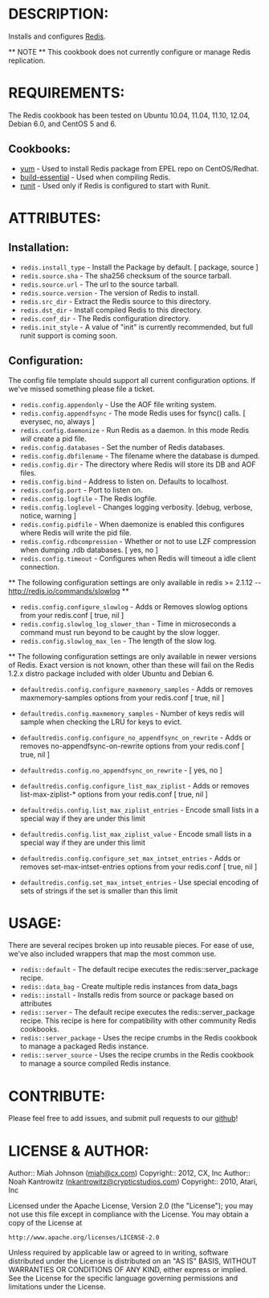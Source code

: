 # DESCRIPTION:

Installs and configures [Redis](http://redis.io/).

** NOTE **
This cookbook does not currently configure or manage Redis replication.

# REQUIREMENTS:

The Redis cookbook has been tested on Ubuntu 10.04, 11.04, 11.10, 12.04, Debian 6.0, and CentOS 5 and 6.

## Cookbooks:

* [yum](https://github.com/opscode-cookbooks/yum) - Used to install Redis package from EPEL repo on CentOS/Redhat.
* [build-essential](https://github.com/opscode-cookbooks/build-essential) - Used when compiling Redis.
* [runit](https://github.com/opscode-cookbooks/runit) - Used only if Redis is configured to start with Runit.

# ATTRIBUTES:

## Installation:
* `redis.install_type` - Install the Package by default. [ package, source ]
* `redis.source.sha` - The sha256 checksum of the source tarball.
* `redis.source.url` - The url to the source tarball.
* `redis.source.version` - The version of Redis to install.
* `redis.src_dir` - Extract the Redis source to this directory.
* `redis.dst_dir` - Install compiled Redis to this directory.
* `redis.conf_dir` - The Redis configuration directory.
* `redis.init_style` - A value of "init" is currently recommended, but full runit support is coming soon.

## Configuration:

The config file template should support all current configuration options. If we've missed something please file a ticket.

* `redis.config.appendonly` - Use the AOF file writing system.
* `redis.config.appendfsync` - The mode Redis uses for fsync() calls. [ everysec, no, always ]
* `redis.config.daemonize` - Run Redis as a daemon. In this mode Redis _will_ create a pid file.
* `redis.config.databases` - Set the number of Redis databases.
* `redis.config.dbfilename` - The filename where the database is dumped.
* `redis.config.dir` - The directory where Redis will store its DB and AOF files.
* `redis.config.bind` - Address to listen on. Defaults to localhost.
* `redis.config.port` - Port to listen on.
* `redis.config.logfile` - The Redis logfile.
* `redis.config.loglevel` - Changes logging verbosity. [debug, verbose, notice, warning ]
* `redis.config.pidfile` - When daemonize is enabled this configures where Redis will write the pid file.
* `redis.config.rdbcompression` - Whether or not to use LZF compression when dumping .rdb databases. [ yes, no ]
* `redis.config.timeout` - Configures when Redis will timeout a idle client connection.

** The following configuration settings are only available in redis >= 2.1.12 -- http://redis.io/commands/slowlog **

* `redis.config.configure_slowlog` - Adds or Removes slowlog options from your redis.conf [ true, nil ]
* `redis.config.slowlog_log_slower_than` - Time in microseconds a command must run beyond to be caught by the slow logger.
* `redis.config.slowlog_max_len` - The length of the slow log.

** The following configuration settings are only available in newer versions of Redis. Exact version is not known, other than
   these will fail on the Redis 1.2.x distro package included with older Ubuntu and Debian 6.

* `defaultredis.config.configure_maxmemory_samples` - Adds or removes maxmemory-samples options from your redis.conf [ true, nil ]
* `defaultredis.config.maxmemory_samples` - Number of keys redis will sample when checking the LRU for keys to evict.

* `defaultredis.config.configure_no_appendfsync_on_rewrite` - Adds or removes no-appendfsync-on-rewrite options from your redis.conf [ true, nil ]
* `defaultredis.config.no_appendfsync_on_rewrite` - [ yes, no ]

* `defaultredis.config.configure_list_max_ziplist` - Adds or removes list-max-ziplist-* options from your redis.conf [ true, nil ]
* `defaultredis.config.list_max_ziplist_entries` - Encode small lists in a special way if they are under this limit
* `defaultredis.config.list_max_ziplist_value` - Encode small lists in a special way if they are under this limit

* `defaultredis.config.configure_set_max_intset_entries` - Adds or removes set-max-intset-entries options from your redis.conf [ true, nil ]
* `defaultredis.config.set_max_intset_entries` - Use special encoding of sets of strings if the set is smaller than this limit

# USAGE:

There are several recipes broken up into reusable pieces. For ease of use, we've also included wrappers that map the most common use.

* `redis::default`  - The default recipe executes the redis::server_package recipe.
* `redis::data_bag` - Create multiple redis instances from data_bags
* `redis::install`  - Installs redis from source or package based on attributes
* `redis::server`   - The default recipe executes the redis::server_package recipe. This recipe is here for compatibility with other community Redis cookbooks.
* `redis::server_package` - Uses the recipe crumbs in the Redis cookbook to manage a packaged Redis instance.
* `redis::server_source`  - Uses the recipe crumbs in the Redis cookbook to manage a source compiled Redis instance.

# CONTRIBUTE:

Please feel free to add issues, and submit pull requests to our [github](https://github.com/CXInc/chef-redis)!

# LICENSE & AUTHOR:
Author:: Miah Johnson (<miah@cx.com>)
Copyright:: 2012, CX, Inc
Author:: Noah Kantrowitz (<nkantrowitz@crypticstudios.com>)
Copyright:: 2010, Atari, Inc

Licensed under the Apache License, Version 2.0 (the "License");
you may not use this file except in compliance with the License.
You may obtain a copy of the License at

    http://www.apache.org/licenses/LICENSE-2.0

Unless required by applicable law or agreed to in writing, software
distributed under the License is distributed on an "AS IS" BASIS,
WITHOUT WARRANTIES OR CONDITIONS OF ANY KIND, either express or implied.
See the License for the specific language governing permissions and
limitations under the License.
